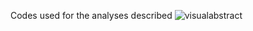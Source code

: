 
Codes used for the analyses described
![visualabstract](https://user-images.githubusercontent.com/58588827/119451379-780d8380-bd35-11eb-9c52-cd15b45731ac.png)
